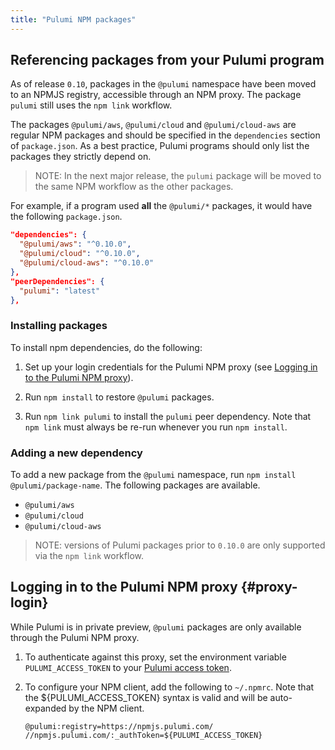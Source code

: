 ```yaml
---
title: "Pulumi NPM packages"
---
```


## Referencing packages from your Pulumi program

As of release `0.10`, packages in the `@pulumi` namespace have been moved to an NPMJS registry, accessible through an NPM proxy. The package `pulumi` still uses the `npm link` workflow. 

The packages `@pulumi/aws`, `@pulumi/cloud` and `@pulumi/cloud-aws` are regular NPM packages and should be specified in the `dependencies` section of `package.json`. As a best practice, Pulumi programs should only list the packages they strictly depend on.

> NOTE: In the next major release, the `pulumi` package will be moved to the same NPM workflow as the other packages.

For example, if a program used **all** the `@pulumi/*` packages, it would have the following `package.json`. 

```json
"dependencies": {
  "@pulumi/aws": "^0.10.0",
  "@pulumi/cloud": "^0.10.0",
  "@pulumi/cloud-aws": "^0.10.0"
},
"peerDependencies": {
  "pulumi": "latest"
},
```

### Installing packages 
To install npm dependencies, do the following:

1.  Set up your login credentials for the Pulumi NPM proxy (see [Logging in to the Pulumi NPM proxy](#proxy-login)).

1.  Run `npm install` to restore `@pulumi` packages.

1.  Run `npm link pulumi` to install the `pulumi` peer dependency. Note that `npm link` must always be re-run whenever you run `npm install`.

### Adding a new dependency

To add a new package from the `@pulumi` namespace, run `npm install @pulumi/package-name`. The following packages are available. 

- `@pulumi/aws`
- `@pulumi/cloud`
- `@pulumi/cloud-aws`

> NOTE: versions of Pulumi packages prior to `0.10.0` are only supported via the `npm link` workflow.

## Logging in to the Pulumi NPM proxy {#proxy-login}

While Pulumi is in private preview, `@pulumi` packages are only available through the Pulumi NPM proxy. 

1.  To authenticate against this proxy, set the environment variable `PULUMI_ACCESS_TOKEN` to your [Pulumi access token](../managed-cloud/console.html#account-page).

1.  To configure your NPM client, add the following to `~/.npmrc`. Note that the ${PULUMI_ACCESS_TOKEN} syntax is valid and will be auto-expanded by the NPM client.

    ```
    @pulumi:registry=https://npmjs.pulumi.com/
    //npmjs.pulumi.com/:_authToken=${PULUMI_ACCESS_TOKEN}
    ```
